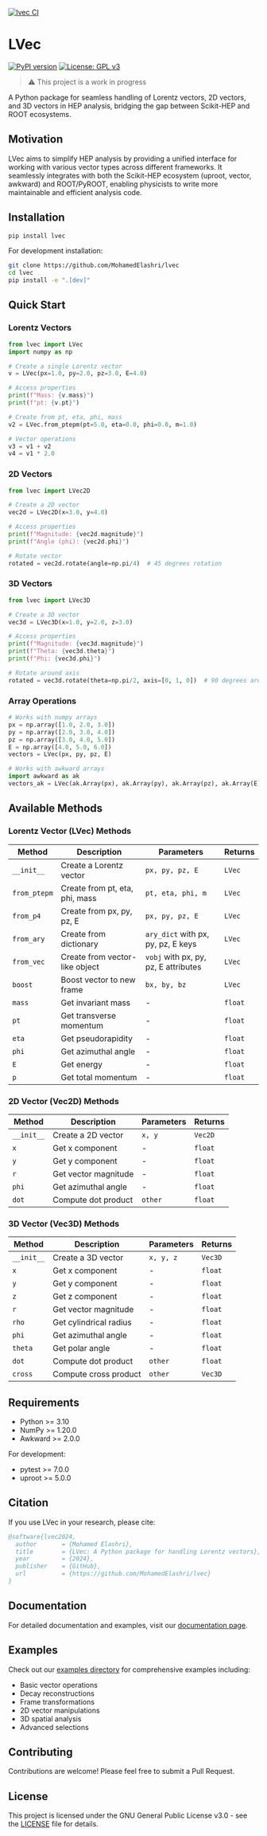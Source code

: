 [![lvec CI](https://github.com/MohamedElashri/lvec/actions/workflows/Build_Package.yml/badge.svg)](https://github.com/MohamedElashri/lvec/actions/workflows/Build_Package.yml)

# LVec

[![PyPI version](https://badge.fury.io/py/lvec.svg)](https://badge.fury.io/py/lvec)
[![License: GPL v3](https://img.shields.io/badge/License-GPLv3-blue.svg)](https://www.gnu.org/licenses/gpl-3.0)

> ⚠️ This project is a work in progress

A Python package for seamless handling of Lorentz vectors, 2D vectors, and 3D vectors in HEP analysis, bridging the gap between Scikit-HEP and ROOT ecosystems.

## Motivation

LVec aims to simplify HEP analysis by providing a unified interface for working with various vector types across different frameworks. It seamlessly integrates with both the Scikit-HEP ecosystem (uproot, vector, awkward) and ROOT/PyROOT, enabling physicists to write more maintainable and efficient analysis code.

## Installation

```bash
pip install lvec
```

For development installation:
```bash
git clone https://github.com/MohamedElashri/lvec
cd lvec
pip install -e ".[dev]"
```

## Quick Start

### Lorentz Vectors
```python
from lvec import LVec
import numpy as np

# Create a single Lorentz vector
v = LVec(px=1.0, py=2.0, pz=3.0, E=4.0)

# Access properties
print(f"Mass: {v.mass}")
print(f"pt: {v.pt}")

# Create from pt, eta, phi, mass
v2 = LVec.from_ptepm(pt=5.0, eta=0.0, phi=0.0, m=1.0)

# Vector operations
v3 = v1 + v2
v4 = v1 * 2.0
```

### 2D Vectors
```python
from lvec import LVec2D

# Create a 2D vector
vec2d = LVec2D(x=3.0, y=4.0)

# Access properties
print(f"Magnitude: {vec2d.magnitude}")
print(f"Angle (phi): {vec2d.phi}")

# Rotate vector
rotated = vec2d.rotate(angle=np.pi/4)  # 45 degrees rotation
```

### 3D Vectors
```python
from lvec import LVec3D

# Create a 3D vector
vec3d = LVec3D(x=1.0, y=2.0, z=3.0)

# Access properties
print(f"Magnitude: {vec3d.magnitude}")
print(f"Theta: {vec3d.theta}")
print(f"Phi: {vec3d.phi}")

# Rotate around axis
rotated = vec3d.rotate(theta=np.pi/2, axis=[0, 1, 0])  # 90 degrees around y-axis
```

### Array Operations
```python
# Works with numpy arrays
px = np.array([1.0, 2.0, 3.0])
py = np.array([2.0, 3.0, 4.0])
pz = np.array([3.0, 4.0, 5.0])
E = np.array([4.0, 5.0, 6.0])
vectors = LVec(px, py, pz, E)

# Works with awkward arrays
import awkward as ak
vectors_ak = LVec(ak.Array(px), ak.Array(py), ak.Array(pz), ak.Array(E))
```

## Available Methods

### Lorentz Vector (LVec) Methods

| Method | Description | Parameters | Returns |
|--------|-------------|------------|----------|
| `__init__` | Create a Lorentz vector | `px, py, pz, E` | `LVec` |
| `from_ptepm` | Create from pt, eta, phi, mass | `pt, eta, phi, m` | `LVec` |
| `from_p4` | Create from px, py, pz, E | `px, py, pz, E` | `LVec` |
| `from_ary` | Create from dictionary | `ary_dict` with px, py, pz, E keys | `LVec` |
| `from_vec` | Create from vector-like object | `vobj` with px, py, pz, E attributes | `LVec` |
| `boost` | Boost vector to new frame | `bx, by, bz` | `LVec` |
| `mass` | Get invariant mass | - | `float` |
| `pt` | Get transverse momentum | - | `float` |
| `eta` | Get pseudorapidity | - | `float` |
| `phi` | Get azimuthal angle | - | `float` |
| `E` | Get energy | - | `float` |
| `p` | Get total momentum | - | `float` |

### 2D Vector (Vec2D) Methods

| Method | Description | Parameters | Returns |
|--------|-------------|------------|----------|
| `__init__` | Create a 2D vector | `x, y` | `Vec2D` |
| `x` | Get x component | - | `float` |
| `y` | Get y component | - | `float` |
| `r` | Get vector magnitude | - | `float` |
| `phi` | Get azimuthal angle | - | `float` |
| `dot` | Compute dot product | `other` | `float` |

### 3D Vector (Vec3D) Methods

| Method | Description | Parameters | Returns |
|--------|-------------|------------|----------|
| `__init__` | Create a 3D vector | `x, y, z` | `Vec3D` |
| `x` | Get x component | - | `float` |
| `y` | Get y component | - | `float` |
| `z` | Get z component | - | `float` |
| `r` | Get vector magnitude | - | `float` |
| `rho` | Get cylindrical radius | - | `float` |
| `phi` | Get azimuthal angle | - | `float` |
| `theta` | Get polar angle | - | `float` |
| `dot` | Compute dot product | `other` | `float` |
| `cross` | Compute cross product | `other` | `Vec3D` |

## Requirements

- Python >= 3.10
- NumPy >= 1.20.0
- Awkward >= 2.0.0

For development:
- pytest >= 7.0.0
- uproot >= 5.0.0

## Citation

If you use LVec in your research, please cite:

```bibtex
@software{lvec2024,
  author       = {Mohamed Elashri},
  title        = {LVec: A Python package for handling Lorentz vectors},
  year         = {2024},
  publisher    = {GitHub},
  url          = {https://github.com/MohamedElashri/lvec}
}
```

## Documentation

For detailed documentation and examples, visit our [documentation page](https://github.com/MohamedElashri/lvec/tree/main/docs).

## Examples

Check out our [examples directory](https://github.com/MohamedElashri/lvec/tree/main/examples) for comprehensive examples including:
- Basic vector operations
- Decay reconstructions
- Frame transformations
- 2D vector manipulations
- 3D spatial analysis
- Advanced selections

## Contributing

Contributions are welcome! Please feel free to submit a Pull Request.

## License

This project is licensed under the GNU General Public License v3.0 - see the [LICENSE](LICENSE) file for details.
